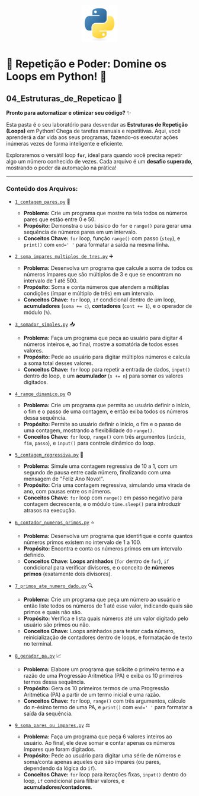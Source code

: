 <p align="center">
  <img src="https://raw.githubusercontent.com/devicons/devicon/master/icons/python/python-original.svg" alt="Python Logo" width="100"/>
</p>

# 🔁 Repetição e Poder: Domine os Loops em Python! 🔁
## 04_Estruturas_de_Repeticao 🔄

**Pronto para automatizar e otimizar seu código?** ✨

Esta pasta é o seu laboratório para desvendar as **Estruturas de Repetição (Loops)** em Python! Chega de tarefas manuais e repetitivas. Aqui, você aprenderá a dar vida aos seus programas, fazendo-os executar ações inúmeras vezes de forma inteligente e eficiente.

Exploraremos o versátil loop **`for`**, ideal para quando você precisa repetir algo um número conhecido de vezes. Cada arquivo é um **desafio superado**, mostrando o poder da automação na prática!

---

### Conteúdo dos Arquivos:

* [`1_contagem_pares.py`](https://github.com/RafaelBrietSantos/PythonTraining/blob/main/Fundamentos/04_Estruturas_de_Repeticao/1_contagem_pares.py) 🔢
    * **Problema:** Crie um programa que mostre na tela todos os números pares que estão entre 0 e 50.
    * **Propósito:** Demonstra o uso básico do `for` e `range()` para gerar uma sequência de números pares em um intervalo.
    * **Conceitos Chave:** `for` loop, função `range()` com passo (`step`), e `print()` com `end=' '` para formatar a saída na mesma linha.

* [`2_soma_impares_multiplos_de_tres.py`](https://github.com/RafaelBrietSantos/PythonTraining/blob/main/Fundamentos/04_Estruturas_de_Repeticao/2_soma_impares_multiplos_de_tres.py) ➕
    * **Problema:** Desenvolva um programa que calcule a soma de todos os números ímpares que são múltiplos de 3 e que se encontram no intervalo de 1 até 500.
    * **Propósito:** Soma e conta números que atendem a múltiplas condições (ímpar e múltiplo de três) em um intervalo.
    * **Conceitos Chave:** `for` loop, `if` condicional dentro de um loop, **acumuladores** (`soma += c`), **contadores** (`cont += 1`), e o operador de módulo (`%`).

* [`3_somador_simples.py`](https://github.com/RafaelBrietSantos/PythonTraining/blob/main/Fundamentos/04_Estruturas_de_Repeticao/3_testando_o_for.py) 📥
    * **Problema:** Faça um programa que peça ao usuário para digitar 4 números inteiros e, ao final, mostre a somatória de todos esses valores.
    * **Propósito:** Pede ao usuário para digitar múltiplos números e calcula a soma total desses valores.
    * **Conceitos Chave:** `for` loop para repetir a entrada de dados, `input()` dentro do loop, e um **acumulador** (`s += n`) para somar os valores digitados.

* [`4_range_dinamico.py`](https://github.com/RafaelBrietSantos/PythonTraining/blob/main/Fundamentos/04_Estruturas_de_Repeticao/4_somador_simples.py) ⚙️
    * **Problema:** Crie um programa que permita ao usuário definir o início, o fim e o passo de uma contagem, e então exiba todos os números dessa sequência.
    * **Propósito:** Permite ao usuário definir o início, o fim e o passo de uma contagem, mostrando a flexibilidade do `range()`.
    * **Conceitos Chave:** `for` loop, `range()` com três argumentos (`início`, `fim`, `passo`), e `input()` para controle dinâmico do loop.

* [`5_contagem_regressiva.py`](https://github.com/RafaelBrietSantos/PythonTraining/blob/main/Fundamentos/04_Estruturas_de_Repeticao/5_range_dinamico.py) 🚀
    * **Problema:** Simule uma contagem regressiva de 10 a 1, com um segundo de pausa entre cada número, finalizando com uma mensagem de "Feliz Ano Novo!".
    * **Propósito:** Cria uma contagem regressiva, simulando uma virada de ano, com pausas entre os números.
    * **Conceitos Chave:** `for` loop com `range()` em passo negativo para contagem decrescente, e o módulo `time.sleep()` para introduzir atrasos na execução.

* [`6_contador_numeros_primos.py`](https://github.com/RafaelBrietSantos/PythonTraining/blob/main/Fundamentos/04_Estruturas_de_Repeticao/6_contagem_regressiva.py) ⭐
    * **Problema:** Desenvolva um programa que identifique e conte quantos números primos existem no intervalo de 1 a 100.
    * **Propósito:** Encontra e conta os números primos em um intervalo definido.
    * **Conceitos Chave:** **Loops aninhados** (`for` dentro de `for`), `if` condicional para verificar divisores, e o conceito de **números primos** (exatamente dois divisores).

* [`7_primos_ate_numero_dado.py`](https://github.com/RafaelBrietSantos/PythonTraining/blob/main/Fundamentos/04_Estruturas_de_Repeticao/7_contador_numeros_primos.py) 🔍
    * **Problema:** Crie um programa que peça um número ao usuário e então liste todos os números de 1 até esse valor, indicando quais são primos e quais não são.
    * **Propósito:** Verifica e lista quais números até um valor digitado pelo usuário são primos ou não.
    * **Conceitos Chave:** Loops aninhados para testar cada número, reinicialização de contadores dentro de loops, e formatação de texto no terminal.

* [`8_gerador_pa.py`](https://github.com/RafaelBrietSantos/PythonTraining/blob/main/Fundamentos/04_Estruturas_de_Repeticao/8_primos_ate_numero_dado.py) 📈
    * **Problema:** Elabore um programa que solicite o primeiro termo e a razão de uma Progressão Aritmética (PA) e exiba os 10 primeiros termos dessa sequência.
    * **Propósito:** Gera os 10 primeiros termos de uma Progressão Aritmética (PA) a partir de um termo inicial e uma razão.
    * **Conceitos Chave:** `for` loop, `range()` com três argumentos, cálculo do n-ésimo termo de uma PA, e `print()` com `end=' '` para formatar a saída da sequência.

* [`9_soma_pares_ou_impares.py`](https://github.com/RafaelBrietSantos/PythonTraining/blob/main/Fundamentos/04_Estruturas_de_Repeticao/9_gerador_pa.PY) ⚖️
    * **Problema:** Faça um programa que peça 6 valores inteiros ao usuário. Ao final, ele deve somar e contar apenas os números ímpares que foram digitados.
    * **Propósito:** Pede ao usuário para digitar uma série de números e soma/conta apenas aqueles que são ímpares (ou pares, dependendo da lógica do `if`).
    * **Conceitos Chave:** `for` loop para iterações fixas, `input()` dentro do loop, `if` condicional para filtrar valores, e **acumuladores/contadores**.
